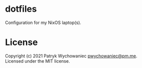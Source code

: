 # dotfiles

Configuration for my NixOS laptop(s).

# License

Copyright (c) 2021 Patryk Wychowaniec <pwychowaniec@pm.me>.    
Licensed under the MIT license.
